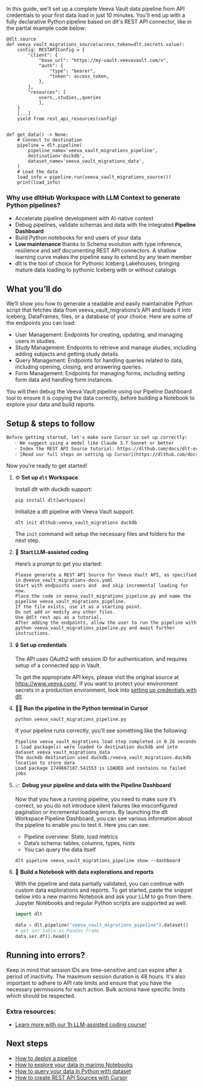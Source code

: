In this guide, we'll set up a complete Veeva Vault data pipeline from API credentials to your first data load in just 10 minutes. You'll end up with a fully declarative Python pipeline based on dlt's REST API connector, like in the partial example code below:

```python-outcome
@dlt.source
def veeva_vault_migrations_source(access_token=dlt.secrets.value):
    config: RESTAPIConfig = {
        "client": {
            "base_url": "https://my-vault.veevavault.com/v",
            "auth": {
                "type": "bearer",
                "token": access_token,
            },
        },
        "resources": [
            users,,studies,,queries
            ],
    }
    [...]
    yield from rest_api_resources(config)


def get_data() -> None:
    # Connect to destination
    pipeline = dlt.pipeline(
        pipeline_name='veeva_vault_migrations_pipeline',
        destination='duckdb',
        dataset_name='veeva_vault_migrations_data', 
    )
    # Load the data
    load_info = pipeline.run(veeva_vault_migrations_source())
    print(load_info) 
```

### Why use dltHub Workspace with LLM Context to generate Python pipelines?

- Accelerate pipeline development with AI-native context
- Debug pipelines, validate schemas and data with the integrated **Pipeline Dashboard**
- Build Python notebooks for end users of your data
- **Low maintenance** thanks to Schema evolution with type inference, resilience and self documenting REST API connectors. A shallow learning curve makes the pipeline easy to extend by any team member
- dlt is the tool of choice for Pythonic Iceberg Lakehouses, bringing mature data loading to pythonic Iceberg with or without catalogs

## What you’ll do

We’ll show you how to generate a readable and easily maintainable Python script that fetches data from veeva_vault_migrations’s API and loads it into Iceberg, DataFrames, files, or a database of your choice. Here are some of the endpoints you can load:

- User Management: Endpoints for creating, updating, and managing users in studies.
- Study Management: Endpoints to retrieve and manage studies, including adding subjects and getting study details.
- Query Management: Endpoints for handling queries related to data, including opening, closing, and answering queries.
- Form Management: Endpoints for managing forms, including setting form data and handling form instances.

You will then debug the Veeva Vault pipeline using our Pipeline Dashboard tool to ensure it is copying the data correctly, before building a Notebook to explore your data and build reports.

## Setup & steps to follow

```default
Before getting started, let's make sure Cursor is set up correctly:
   - We suggest using a model like Claude 3.7 Sonnet or better
   - Index the REST API Source tutorial: https://dlthub.com/docs/dlt-ecosystem/verified-sources/rest_api/ and add it to context as **@dlt rest api**
   - [Read our full steps on setting up Cursor](https://dlthub.com/docs/dlt-ecosystem/llm-tooling/cursor-restapi#23-configuring-cursor-with-documentation)
```

Now you're ready to get started!

1. ⚙️ **Set up `dlt` Workspace**
    
    Install dlt with duckdb support:
    ```shell
    pip install dlt[workspace]
    ```

    Initialize a dlt pipeline with Veeva Vault support.
    ```shell
    dlt init dlthub:veeva_vault_migrations duckdb
    ```

    The `init` command will setup the necessary files and folders for the next step.
    
2. 🤠 **Start LLM-assisted coding**
    
    Here’s a prompt to get you started:
    
    ```prompt
    Please generate a REST API Source for Veeva Vault API, as specified in @veeva_vault_migrations-docs.yaml 
    Start with endpoints users and  and skip incremental loading for now. 
    Place the code in veeva_vault_migrations_pipeline.py and name the pipeline veeva_vault_migrations_pipeline. 
    If the file exists, use it as a starting point. 
    Do not add or modify any other files. 
    Use @dlt rest api as a tutorial. 
    After adding the endpoints, allow the user to run the pipeline with python veeva_vault_migrations_pipeline.py and await further instructions.
    ```

    
3. 🔒 **Set up credentials** 
    
    The API uses OAuth2 with session ID for authentication, and requires setup of a connected app in Vault.
    
    To get the appropriate API keys, please visit the original source at https://www.veeva.com/.
    If you want to protect your environment secrets in a production environment, look into [setting up credentials with dlt](https://dlthub.com/docs/walkthroughs/add_credentials).
    
4. 🏃‍♀️ **Run the pipeline in the Python terminal in Cursor**
    
    ```shell
    python veeva_vault_migrations_pipeline.py
    ```
    
    If your pipeline runs correctly, you’ll see something like the following:
    
    ```shell
    Pipeline veeva_vault_migrations load step completed in 0.26 seconds
    1 load package(s) were loaded to destination duckdb and into dataset veeva_vault_migrations_data
    The duckdb destination used duckdb:/veeva_vault_migrations.duckdb location to store data
    Load package 1749667187.541553 is LOADED and contains no failed jobs
    ```
    
5. 📈 **Debug your pipeline and data with the Pipeline Dashboard**

    Now that you have a running pipeline, you need to make sure it’s correct, so you do not introduce silent failures like misconfigured pagination or incremental loading errors. By launching the dlt Workspace Pipeline Dashboard, you can see various information about the pipeline to enable you to test it. Here you can see:
    - Pipeline overview: State, load metrics
    - Data’s schema: tables, columns, types, hints
    - You can query the data itself
    
    ```shell
    dlt pipeline veeva_vault_migrations_pipeline show --dashboard
    ```
    
6. 🐍 **Build a Notebook with data explorations and reports**

    With the pipeline and data partially validated, you can continue with custom data explorations and reports. To get started, paste the snippet below into a new marimo Notebook and ask your LLM to go from there. Jupyter Notebooks and regular Python scripts are supported as well.

    
    ```python
    import dlt

   data = dlt.pipeline("veeva_vault_migrations_pipeline").dataset()
   # get ser table as Pandas frame
   data.ser.df().head()
    ```

## Running into errors?

Keep in mind that session IDs are time-sensitive and can expire after a period of inactivity. The maximum session duration is 48 hours. It's also important to adhere to API rate limits and ensure that you have the necessary permissions for each action. Bulk actions have specific limits which should be respected.

### Extra resources:

- [Learn more with our 1h LLM-assisted coding course!](https://www.youtube.com/watch?v=GGid70rnJuM)

## Next steps

- [How to deploy a pipeline](https://dlthub.com/docs/walkthroughs/deploy-a-pipeline)
- [How to explore your data in marimo Notebooks](https://dlthub.com/docs/general-usage/dataset-access/marimo)
- [How to query your data in Python with dataset](https://dlthub.com/docs/general-usage/dataset-access/dataset)
- [How to create REST API Sources with Cursor](https://dlthub.com/docs/dlt-ecosystem/llm-tooling/cursor-restapi)